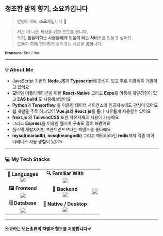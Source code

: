 ## 청초한 밤의 향기, <strong>소요카</strong>입니다</h2>


> 안녕하세요, <strong>소요카</strong>입니다 👋

> 저는 더 나은 세상을 위한 코드를 짭니다.<br/>
특히, <strong>힘들어하는 사람들에게 도움이 되는 서비스</strong>를 만들고 싶어요.<br/>
모두가 함께 편안하게 살아가는 세상을 꿈꿉니다.
</p>

<sub><strong>Pronouns:</strong> She / Her</sub>

---

### 💡 About Me

* JavaScript 기반의 **Node.JS**와 **Typescript**에 관심이 있고 주로 이용하여 개발하고 있어요
* 모바일 어플리케이션을 위한 **React-Native** 그리고 **Expo**를 이용해 개발경험이 있고 **EAS build** 도 사용해보았어요
* **Python**과 **Tensorflow** 를 이용한 데이터 사이언스와 인공지능에도 관심이 있어요
* 웹 개발을 주로 하고있어 **Vue.js**와 **React.js**를 둘다 자유롭게 사용할수 있어요
* **Next.js** 와 **TailwindCSS** 또한 자유자재로 사용이 가능해요
* 그리고 **Express**를 이용한 웹서버 구축도 많이 해봤어요
* 풀스택 개발자지만 프론트앤드보다는 백앤드를 좋아해요
* **mysql(mariadb)**, **nosql(mongodb)** 그리고 메모리db인 **redis**까지 각종 데이터베이스 사용 경험이 있어요

---

### 💻 My Tech Stacks
<table>
  <tr>
    <td align="center">
      <strong>🧠 Languages</strong><br>
      <img src="https://go-skill-icons.vercel.app/api/icons?i=js,ts" />
    </td>
    <td align="center">
      <strong>🔍 Familiar With</strong><br>
      <img src="https://go-skill-icons.vercel.app/api/icons?i=c,cpp,java,python" />
    </td>
    <td align="center" rowspan="3">
      <a href="https://github.com/devxb/gitanimals">
        <img src="https://render.gitanimals.org/farms/soy0ka" width="100%" />
      </a>
    </td>
  </tr>
  <tr>
    <td align="center">
      <strong>🖼️ Frontend</strong><br>
      <img src="https://go-skill-icons.vercel.app/api/icons?i=react,vue,nextjs,tailwindcss" />
    </td>
    <td align="center">
      <strong>🔧 Backend</strong><br>
      <img src="https://go-skill-icons.vercel.app/api/icons?i=nodejs,express,discordjs" />
    </td>
  </tr>
  <tr>
    <td align="center">
      <strong>🗄️ Database</strong><br>
      <img src="https://go-skill-icons.vercel.app/api/icons?i=mariadb,postgres,mongodb,redis,prisma" />
    </td>
    <td align="center">
      <strong>📱 Native / Desktop</strong><br>
      <img src="https://go-skill-icons.vercel.app/api/icons?i=reactnative,expo,electron" />
    </td>
  </tr>
</table>

---

#### 소요카는 모든종류의 차별과 혐오를 지양합니다 💕

